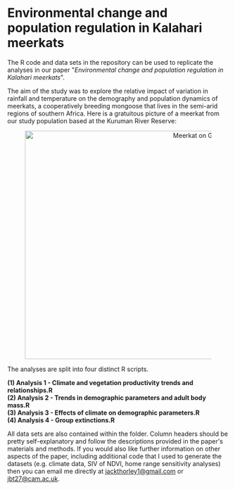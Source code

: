# Environmental change and population regulation in Kalahari meerkats

The R code and data sets in the repository can be used to replicate the analyses in our paper "_Environmental change and population regulation in Kalahari meerkats_".  

The aim of the study was to explore the relative impact of variation in rainfall and temperature on the demography and population dynamics of meerkats, a cooperatively breeding mongoose that lives in the semi-arid regions of southern Africa. Here is a gratuitous picture of a meerkat from our study population based at the Kuruman River Reserve:  

<figure style="text-align: center;">
  <img src="MeerkatOnGuard.JPG" alt="Meerkat on Guard", width="777", height="519">
  <figcaption></figcaption>
</figure>  
  
The analyses are split into four distinct R scripts.  

**(1) Analysis 1 - Climate and vegetation productivity trends and relationships.R**  
**(2) Analysis 2 - Trends in demographic parameters and adult body mass.R**  
**(3) Analysis 3 - Effects of climate on demographic parameters.R**    
**(4) Analysis 4 - Group extinctions.R**  

  All data sets are also contained within the folder. Column headers should be pretty self-explanatory and follow the descriptions provided in the paper's materials and methods. If you would also like further information on other aspects of the paper, including additional code that I used to generate the datasets (e.g. climate data, SIV of NDVI, home range sensitivity analyses) then you can email me directly at jackthorley1@gmail.com or jbt27@cam.ac.uk. 
